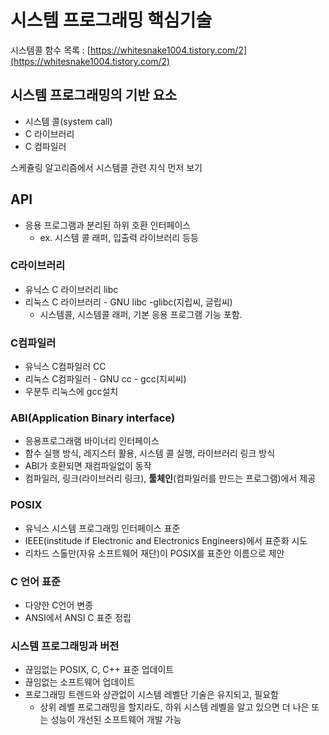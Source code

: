 # 시스템 프로그래밍 핵심기술

시스템콜 함수 목록 : [https://whitesnake1004.tistory.com/2](https://whitesnake1004.tistory.com/2)

## 시스템 프로그래밍의 기반 요소
- 시스템 콜(system call)
- C 라이브러리
- C 컴파일러

스케쥴링 알고리즘에서 시스템콜 관련 지식 먼저 보기



## API
- 응용 프로그램과 분리된 하위 호환 인터페이스
    - ex. 시스템 콜 래퍼, 입출력 라이브러리 등등

### C라이브러리

- 유닉스 C 라이브러리 libc
- 리눅스 C 라이브러리 - GNU libc -glibc(지립씨, 글립씨)
    - 시스템콜, 시스템콜 래퍼, 기본 응용 프로그램 기능 포함.

### C컴파일러
- 유닉스 C컴파일러 CC
- 리눅스 C컴파일러 - GNU cc - gcc(지씨씨)
- 우분투 리눅스에 gcc설치
    

### ABI(Application Binary interface)
- 응용프로그래램 바이너리 인터페이스
- 함수 실행 방식, 레지스터 활용, 시스템 콜 실행, 라이브러리 링크 방식
- ABI가 호환되면 재컴파일없이 동작
- 컴파일러, 링크(라이브러리 링크), **툴체인**(컴파일러를 만드는 프로그램)에서 제공

### POSIX
- 유닉스 시스템 프로그래밍 인터페이스 표준
- IEEE(institude if Electronic and Electronics Engineers)에서 표준화 시도
- 리차드 스톨만(자유 소프트웨어 재단)이 POSIX를 표준안 이름으로 제안

### C 언어 표준
- 다양한 C언어 변종
- ANSI에서 ANSI C 표준 정립

### 시스템 프로그래밍과 버전
- 끊임없는 POSIX, C, C++ 표준 업데이트
- 끊임없는 소프트웨어 업데이트
- 프로그래밍 트렌드와 상관없이 시스템 레벨단 기술은 유지되고, 필요함
    - 상위 레벨 프로그래밍을 할지라도, 하위 시스템 레벨을 알고 있으면 더 나은 또는 성능이 개선된 소프트웨어 개발 가능